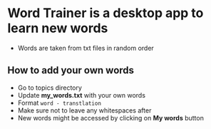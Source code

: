 # Word Trainer is a desktop app to learn new words

- Words are taken from txt files in random order

## How to add your own words
- Go to topics directory
- Update **my_words.txt** with your own words
- Format 
```word - transtlation```
- Make sure not to leave any whitespaces after
- New words might be accessed by clicking on **My words** button
